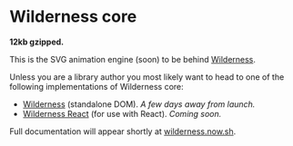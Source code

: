 # Wilderness core

**12kb gzipped.**

This is the SVG animation engine (soon) to be behind
[Wilderness](https://github.com/colinmeinke/wilderness).

Unless you are a library author you most likely want to head to
one of the following implementations of Wilderness core:

- [Wilderness](https://github.com/colinmeinke/wilderness) (standalone DOM). *A few days away from launch.*
- [Wilderness React](https://github.com/colinmeinke/wilderness-react) (for use with React). *Coming soon.*

Full documentation will appear shortly at
[wilderness.now.sh](https://wilderness.now.sh).
